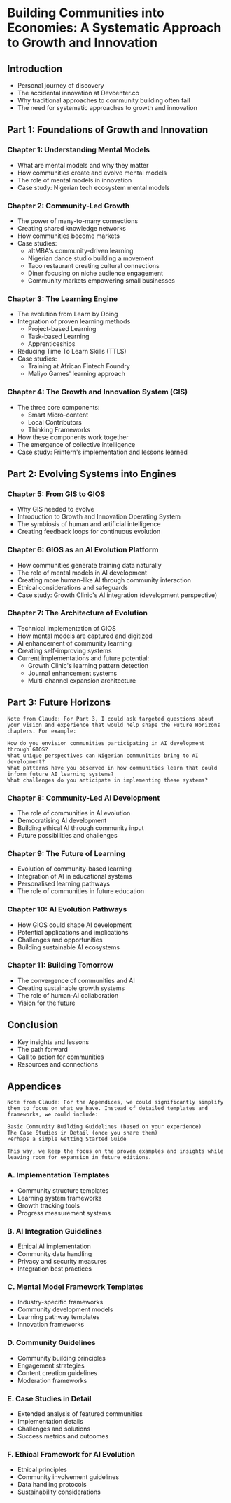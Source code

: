 # Building Communities into Economies: A Systematic Approach to Growth and Innovation

## Introduction
* Personal journey of discovery
* The accidental innovation at Devcenter.co
* Why traditional approaches to community building often fail
* The need for systematic approaches to growth and innovation

## Part 1: Foundations of Growth and Innovation

### Chapter 1: Understanding Mental Models
* What are mental models and why they matter
* How communities create and evolve mental models
* The role of mental models in innovation
* Case study: Nigerian tech ecosystem mental models

### Chapter 2: Community-Led Growth
* The power of many-to-many connections
* Creating shared knowledge networks
* How communities become markets
* Case studies: 
    * altMBA's community-driven learning
    * Nigerian dance studio building a movement
    * Taco restaurant creating cultural connections
    * Diner focusing on niche audience engagement
    * Community markets empowering small businesses

### Chapter 3: The Learning Engine
* The evolution from Learn by Doing
* Integration of proven learning methods
    * Project-based Learning
    * Task-based Learning
    * Apprenticeships
* Reducing Time To Learn Skills (TTLS)
* Case studies:
    * Training at African Fintech Foundry
    * Maliyo Games' learning approach

### Chapter 4: The Growth and Innovation System (GIS)
* The three core components:
    * Smart Micro-content
    * Local Contributors
    * Thinking Frameworks
* How these components work together
* The emergence of collective intelligence
* Case study: Frintern's implementation and lessons learned

## Part 2: Evolving Systems into Engines

### Chapter 5: From GIS to GIOS
* Why GIS needed to evolve
* Introduction to Growth and Innovation Operating System
* The symbiosis of human and artificial intelligence
* Creating feedback loops for continuous evolution

### Chapter 6: GIOS as an AI Evolution Platform
* How communities generate training data naturally
* The role of mental models in AI development
* Creating more human-like AI through community interaction
* Ethical considerations and safeguards
* Case study: Growth Clinic's AI integration (development perspective)

### Chapter 7: The Architecture of Evolution
* Technical implementation of GIOS
* How mental models are captured and digitized
* AI enhancement of community learning
* Creating self-improving systems
* Current implementations and future potential:
    * Growth Clinic's learning pattern detection
    * Journal enhancement systems
    * Multi-channel expansion architecture

## Part 3: Future Horizons

```
Note from Claude: For Part 3, I could ask targeted questions about your vision and experience that would help shape the Future Horizons chapters. For example:

How do you envision communities participating in AI development through GIOS?
What unique perspectives can Nigerian communities bring to AI development?
What patterns have you observed in how communities learn that could inform future AI learning systems?
What challenges do you anticipate in implementing these systems?
```

### Chapter 8: Community-Led AI Development
* The role of communities in AI evolution
* Democratising AI development
* Building ethical AI through community input
* Future possibilities and challenges

### Chapter 9: The Future of Learning
* Evolution of community-based learning
* Integration of AI in educational systems
* Personalised learning pathways
* The role of communities in future education

### Chapter 10: AI Evolution Pathways
* How GIOS could shape AI development
* Potential applications and implications
* Challenges and opportunities
* Building sustainable AI ecosystems

### Chapter 11: Building Tomorrow
* The convergence of communities and AI
* Creating sustainable growth systems
* The role of human-AI collaboration
* Vision for the future

## Conclusion
* Key insights and lessons
* The path forward
* Call to action for communities
* Resources and connections

## Appendices

```
Note from Claude: For the Appendices, we could significantly simplify them to focus on what we have. Instead of detailed templates and frameworks, we could include:

Basic Community Building Guidelines (based on your experience)
The Case Studies in Detail (once you share them)
Perhaps a simple Getting Started Guide

This way, we keep the focus on the proven examples and insights while leaving room for expansion in future editions.
```

### A. Implementation Templates
* Community structure templates
* Learning system frameworks
* Growth tracking tools
* Progress measurement systems

### B. AI Integration Guidelines
* Ethical AI implementation
* Community data handling
* Privacy and security measures
* Integration best practices

### C. Mental Model Framework Templates
* Industry-specific frameworks
* Community development models
* Learning pathway templates
* Innovation frameworks

### D. Community Guidelines
* Community building principles
* Engagement strategies
* Content creation guidelines
* Moderation frameworks

### E. Case Studies in Detail
* Extended analysis of featured communities
* Implementation details
* Challenges and solutions
* Success metrics and outcomes

### F. Ethical Framework for AI Evolution
* Ethical principles
* Community involvement guidelines
* Data handling protocols
* Sustainability considerations
